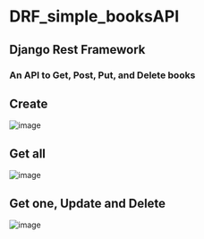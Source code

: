 # DRF_simple_booksAPI
## Django Rest Framework
### An API to Get, Post, Put, and Delete books

## Create
![image](https://github.com/Vidito/DRF_simple_booksAPI/assets/56190096/5f367bf6-04a8-4460-a984-870fe1f9b80f)

## Get all
![image](https://github.com/Vidito/DRF_simple_booksAPI/assets/56190096/fb07fb24-9db3-4484-8865-7b90e04b3693)


## Get one, Update and Delete
![image](https://github.com/Vidito/DRF_simple_booksAPI/assets/56190096/8aa9a087-bd32-4606-a78c-c685cb8d1797)
